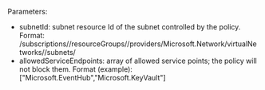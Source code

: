 Parameters:

* subnetId: subnet resource Id of the subnet controlled by the policy. Format: /subscriptions/<guid>/resourceGroups/<resource group name>/providers/Microsoft.Network/virtualNetworks/<vnet name>/subnets/<subnet name>
* allowedServiceEndpoints: array of allowed service points; the policy will not block them. Format (example): ["Microsoft.EventHub","Microsoft.KeyVault"]
